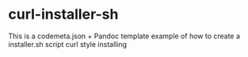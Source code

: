 # curl-installer-sh
This is a codemeta.json + Pandoc template example of how to create a installer.sh script curl style installing
